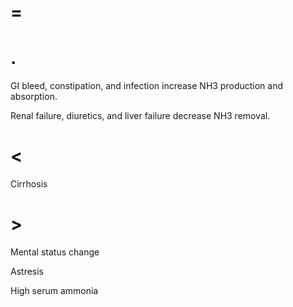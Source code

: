 # =

# .

GI bleed, constipation, and infection increase NH3 production and absorption.

Renal failure, diuretics, and liver failure decrease NH3 removal.

# <

Cirrhosis

# >

Mental status change

Astresis

High serum ammonia
